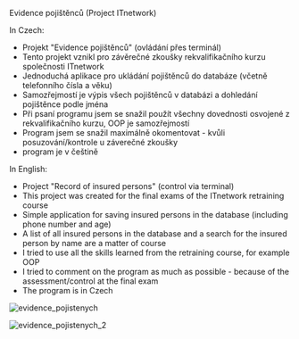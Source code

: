 Evidence pojištěnců
(Project ITnetwork)

In Czech:
  - Projekt "Evidence pojištěnců" (ovládání přes terminál)
  - Tento projekt vznikl pro závěrečné zkoušky rekvalifikačního kurzu společnosti ITnetwork
  - Jednoduchá aplikace pro ukládání pojištěnců do databáze (včetně telefonního čísla a věku)
  - Samozřejmostí je výpis všech pojištěnců v databázi a dohledání pojištěnce podle jména
  - Při psaní programu jsem se snažil použít všechny dovednosti osvojené z rekvalifikačního kurzu, OOP je samozřejmostí
  - Program jsem se snažil maximálně okomentovat - kvůli posuzování/kontrole u záverečné zkoušky
  - program je v češtině
  
 In English:
  - Project "Record of insured persons" (control via terminal)
  - This project was created for the final exams of the ITnetwork retraining course
  - Simple application for saving insured persons in the database (including phone number and age)
  - A list of all insured persons in the database and a search for the insured person by name are a matter of course
  - I tried to use all the skills learned from the retraining course, for example OOP
  - I tried to comment on the program as much as possible - because of the assessment/control at the final exam
  - The program is in Czech
 
 
 
![evidence_pojistenych](https://user-images.githubusercontent.com/107077915/193582790-e6c42446-79c3-430c-9dec-5e39fdda50d8.png)

![evidence_pojistenych_2](https://user-images.githubusercontent.com/107077915/193582805-44821e24-2c1c-4928-9bc4-eb16e6f45827.png)
